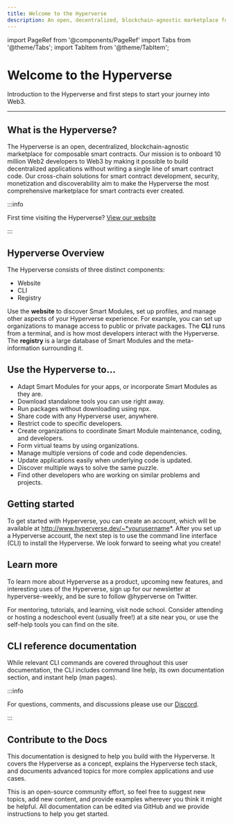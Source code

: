 ```yaml
---
title: Welcome to the Hyperverse
description: An open, decentralized, blockchain-agnostic marketplace for composable smart contracts
---
```


import PageRef from '@components/PageRef'
import Tabs from '@theme/Tabs';
import TabItem from '@theme/TabItem';

# Welcome to the Hyperverse

Introduction to the Hyperverse and first steps to start your journey into Web3.

---

## What is the Hyperverse?

The Hyperverse is an open, decentralized, blockchain-agnostic marketplace for composable smart contracts. Our mission is to onboard 10 million Web2 developers to Web3 by making it possible to build decentralized applications without writing a single line of smart contract code. Our cross-chain solutions for smart contract development, security, monetization and discoverability aim to make the Hyperverse the most comprehensive marketplace for smart contracts ever created.

:::info

First time visiting the Hyperverse? [View our website](https://www.decentology.com/)

:::

## Hyperverse Overview

The Hyperverse consists of three distinct components:

- Website
- CLI
- Registry

Use the **website** to discover Smart Modules, set up profiles, and manage other aspects of your Hyperverse experience. For example, you can set up organizations to manage access to public or private packages. The **CLI** runs from a terminal, and is how most developers interact with the Hyperverse. The **registry** is a large database of Smart Modules and the meta-information surrounding it.

## Use the Hyperverse to...

- Adapt Smart Modules for your apps, or incorporate Smart Modules as they are.
- Download standalone tools you can use right away.
- Run packages without downloading using npx.
- Share code with any Hyperverse user, anywhere.
- Restrict code to specific developers.
- Create organizations to coordinate Smart Module maintenance, coding, and developers.
- Form virtual teams by using organizations.
- Manage multiple versions of code and code dependencies.
- Update applications easily when underlying code is updated.
- Discover multiple ways to solve the same puzzle.
- Find other developers who are working on similar problems and projects.

## Getting started

To get started with Hyperverse, you can create an account, which will be available at http://www.hyperverse.dev/~*yourusername*. After you set up a Hyperverse account, the next step is to use the command line interface (CLI) to install the Hyperverse. We look forward to seeing what you create!

## Learn more

To learn more about Hyperverse as a product, upcoming new features, and interesting uses of the Hyperverse, sign up for our newsletter at hyperverse-weekly, and be sure to follow @hyperverse on Twitter.

For mentoring, tutorials, and learning, visit node school. Consider attending or hosting a nodeschool event (usually free!) at a site near you, or use the self-help tools you can find on the site.

## CLI reference documentation

While relevant CLI commands are covered throughout this user documentation, the CLI includes command line help, its own documentation section, and instant help (man pages).

:::info

For questions, comments, and discussions please use our [Discord](https://discord.com/invite/uqecGxg).

:::

## Contribute to the Docs

This documentation is designed to help you build with the Hyperverse. It covers the Hyperverse as a concept, explains the Hyperverse tech stack, and documents advanced topics for more complex applications and use cases.

This is an open-source community effort, so feel free to suggest new topics, add new content, and provide examples wherever you think it might be helpful. All documentation can be edited via GitHub and we provide instructions to help you get started.

<PageRef url="https://github.com/decentology/hyperverse-docs#hyperverse-documentation" pageName="Start Contributing" />
